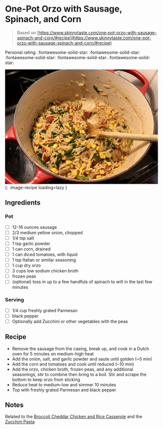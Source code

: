 # One-Pot Orzo with Sausage, Spinach, and Corn

> Based on [https://www.skinnytaste.com/one-pot-orzo-with-sausage-spinach-and-corn/#recipe](https://www.skinnytaste.com/one-pot-orzo-with-sausage-spinach-and-corn/#recipe)

<!-- {cts} rating=5; (User can specify rating on scale of 1-5) -->

Personal rating: :fontawesome-solid-star: :fontawesome-solid-star: :fontawesome-solid-star: :fontawesome-solid-star: :fontawesome-solid-star:

<!-- {cte} -->

<!-- {cts} name_image=one_pot_orzo_with_sausage_spinach_and_corn.jpeg; (User can specify image name) -->

![one_pot_orzo_with_sausage_spinach_and_corn.jpeg](./one_pot_orzo_with_sausage_spinach_and_corn.jpeg){: .image-recipe loading=lazy }

<!-- {cte} -->

## Ingredients

### Pot

- [ ] 12-16 ounces sausage
- [ ] 2/3 medium yellow onion, chopped
- [ ] 1/4 tsp salt
- [ ] 1 tsp garlic powder
- [ ] 1 can corn, drained
- [ ] 1 can diced tomatoes, with liquid
- [ ] 1 tsp Italian or similar seasoning
- [ ] 1 cup dry orzo
- [ ] 3 cups low sodium chicken broth
- [ ] frozen peas
- [ ] (optional) toss in up to a few handfuls of spinach to wilt in the last few minutes

### Serving

- [ ] 1/4 cup freshly grated Parmesan
- [ ] black pepper
- [ ] Optionally add Zucchini or other vegetables with the peas

## Recipe

- Remove the sausage from the casing, break up, and cook in a Dutch oven for 5 minutes on medium-high heat
- Add the onion, salt, and garlic powder and saute until golden (~5 min)
- Add the corn and tomatoes and cook until reduced (~10 min)
- Add the orzo, chicken broth, frozen peas, and any additional seasonings, stir to combine then bring to a boil. Stir and scrape the bottom to keep orzo from sticking
- Reduce heat to medium-low and simmer 10 minutes
- Top with freshly grated Parmesan and black pepper

## Notes

Related to the [Broccoli Cheddar Chicken and Rice Casserole](../poultry/broccoli_cheddar_chicken_and_rice_casserole.md) and the [Zucchini Pasta](../pasta/pasta_with_corn_zucchini_and_tomatoes.md)
